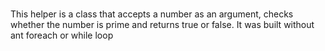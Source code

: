 #
This helper is a class that accepts a number as an argument, checks whether the number is prime and returns true or false.
It was built without ant foreach or while loop
